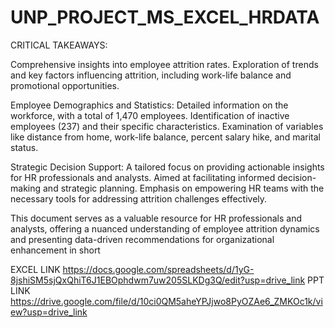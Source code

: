 # UNP_PROJECT_MS_EXCEL_HRDATA

CRITICAL TAKEAWAYS:

Comprehensive insights into employee attrition rates.
Exploration of trends and key factors influencing attrition, including work-life balance and promotional opportunities.

Employee Demographics and Statistics:
Detailed information on the workforce, with a total of 1,470 employees.
Identification of inactive employees (237) and their specific characteristics.
Examination of variables like distance from home, work-life balance, percent salary hike, and marital status.

Strategic Decision Support:
A tailored focus on providing actionable insights for HR professionals and analysts.
Aimed at facilitating informed decision-making and strategic planning.
Emphasis on empowering HR teams with the necessary tools for addressing attrition challenges effectively.

This document serves as a valuable resource for HR professionals and analysts, offering a nuanced understanding of employee attrition dynamics and presenting data-driven recommendations for organizational enhancement in short

EXCEL LINK https://docs.google.com/spreadsheets/d/1yG-8jshiSM5sjQxQhiT6J1EBOphdwm7uw205SLKDg3Q/edit?usp=drive_link
PPT LINK https://drive.google.com/file/d/10ci0QM5aheYPJjwo8PyOZAe6_ZMKOc1k/view?usp=drive_link
